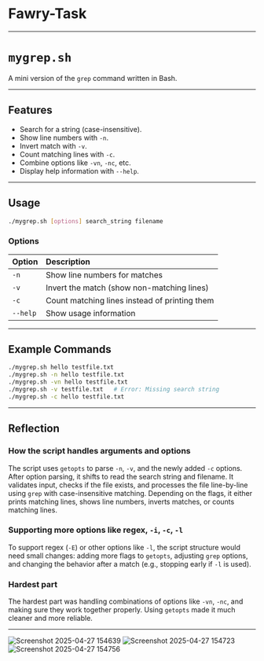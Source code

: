 # Fawry-Task


---

# `mygrep.sh`

A mini version of the `grep` command written in Bash.

---

## Features
- Search for a string (case-insensitive).
- Show line numbers with `-n`.
- Invert match with `-v`.
- Count matching lines with `-c`.
- Combine options like `-vn`, `-nc`, etc.
- Display help information with `--help`.

---

## Usage

```bash
./mygrep.sh [options] search_string filename
```

### Options

| Option | Description |
|:------|:------------|
| `-n` | Show line numbers for matches |
| `-v` | Invert the match (show non-matching lines) |
| `-c` | Count matching lines instead of printing them |
| `--help` | Show usage information |

---

## Example Commands

```bash
./mygrep.sh hello testfile.txt
./mygrep.sh -n hello testfile.txt
./mygrep.sh -vn hello testfile.txt
./mygrep.sh -v testfile.txt   # Error: Missing search string
./mygrep.sh -c hello testfile.txt
```

---

## Reflection

### How the script handles arguments and options
The script uses `getopts` to parse `-n`, `-v`, and the newly added `-c` options. After option parsing, it shifts to read the search string and filename. It validates input, checks if the file exists, and processes the file line-by-line using `grep` with case-insensitive matching. Depending on the flags, it either prints matching lines, shows line numbers, inverts matches, or counts matching lines.

### Supporting more options like regex, `-i`, `-c`, `-l`
To support regex (`-E`) or other options like `-l`, the script structure would need small changes: adding more flags to `getopts`, adjusting `grep` options, and changing the behavior after a match (e.g., stopping early if `-l` is used).

### Hardest part
The hardest part was handling combinations of options like `-vn`, `-nc`, and making sure they work together properly. Using `getopts` made it much cleaner and more reliable.

---
![Screenshot 2025-04-27 154639](https://github.com/user-attachments/assets/c25841be-7cfe-4d36-b86d-57a329d5e35d)
![Screenshot 2025-04-27 154723](https://github.com/user-attachments/assets/160297c7-cfcc-44b4-8e9e-666715512f53)
![Screenshot 2025-04-27 154756](https://github.com/user-attachments/assets/2b15b69a-81c0-461a-8dde-3091600470c2)



